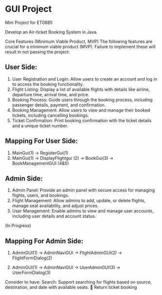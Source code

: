 # GUI Project
Mini Project for ET0885

Develop an Air-ticket Booking System in Java.

Core Features (Minimum Viable Product, MVP)
The following features are crucial for a minimum viable product (MVP). Failure to implement
these will result in not passing the project:

## User Side:
1. User Registration and Login: Allow users to create an account and log in to access the booking
functionality.
2. Flight Listing: Display a list of available flights with details like airline, departure time, arrival
time, and price.
3. Booking Process: Guide users through the booking process, including passenger details,
payment, and confirmation.
4. Booking Management: Allow users to view and manage their booked tickets, including
cancelling bookings.
5. Ticket Confirmation: Print booking confirmation with the ticket details and a unique ticket
number.

## Mapping For User Side:
1. MainGui(1) -> RegisterGui(1)
2. MainGui(1) -> DisplayFlightgui (2) -> BookGui(3) -> BookManagementGUI (4&5)

## Admin Side:
1. Admin Panel: Provide an admin panel with secure access for managing flights, users, and
bookings.
2. Flight Management: Allow admins to add, update, or delete flights, manage seat availability, and
adjust prices.
3. User Management: Enable admins to view and manage user accounts, including user details and
account status.

(In Progress)
## Mapping For Admin Side:
1. AdminGUI(1) -> AdminNaviGUI -> FlightAdminGUI(2) -> FlightFormDialog(2)

2. AdminGUI(1) -> AdminNaviGUI -> UserAdminGUI(3) -> UserFormDialog(3)


Consider to have:
Search: Support searching for flights based on source, destination, 
and date with available
seats.
 Return ticket booking
